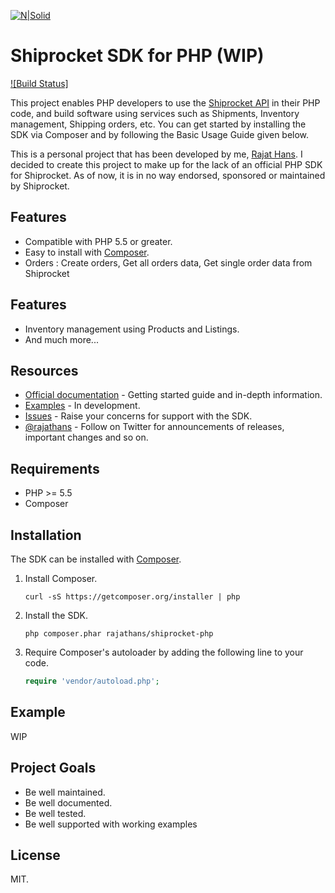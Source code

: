 [![N|Solid](http://www.kartrocket.com/wp-content/uploads/2013/08/shiprocket_logo.png)](https://app.shiprocket.in/)

# Shiprocket SDK for PHP (WIP)

[![Build Status]](https://travis-ci.org/rajathans/shiprocket-php)

This project enables PHP developers to use the [Shiprocket API](http://devdockui.shiprocket.in) in their PHP code, and build software using services such as Shipments, Inventory management, Shipping orders, etc. You can get started by installing the SDK via Composer and by following the Basic Usage Guide given below.

This is a personal project that has been developed by me, [Rajat Hans](http://rajathans.github.io). I decided to create this project to make up for the lack of an official PHP SDK for Shiprocket. As of now, it is in no way endorsed, sponsored or maintained by Shiprocket.

## Features

  - Compatible with PHP 5.5 or greater.
  - Easy to install with [Composer](http://getcomposer.org/).
  - Orders : Create orders, Get all orders data, Get single order data from Shiprocket

## Features
- Inventory management using Products and Listings.
- And much more...

## Resources

  - [Official documentation](http://devdockui.shiprocket.in/) - Getting started guide and in-depth information.
  - [Examples]() - In development.
  - [Issues](https://www.github.com/rajathans/shiprocket-php/issues/) - Raise your concerns for support with the SDK.
  - [@rajathans](https://twitter.com/rajathans9) - Follow on Twitter for announcements of releases, important changes and so on.

## Requirements

  - PHP >= 5.5
  - Composer

## Installation

The SDK can be installed with [Composer](http://getcomposer.org/).

  1. Install Composer.

     ```
     curl -sS https://getcomposer.org/installer | php
     ```

  1. Install the SDK.

     ```
     php composer.phar rajathans/shiprocket-php
     ```

  1. Require Composer's autoloader by adding the following line to your code.

     ```php
     require 'vendor/autoload.php';
     ```

## Example
WIP

## Project Goals

  - Be well maintained.
  - Be well documented.
  - Be well tested.
  - Be well supported with working examples

## License

MIT.
